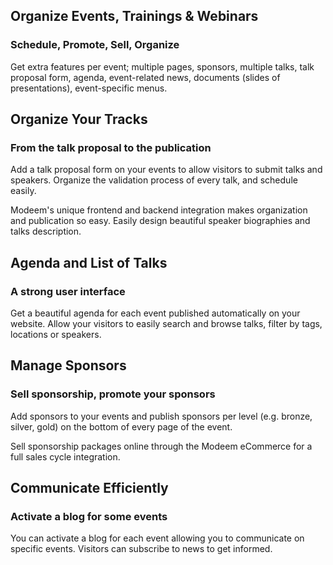 Organize Events, Trainings & Webinars
-------------------------------------

### Schedule, Promote, Sell, Organize

Get extra features per event; multiple pages, sponsors, multiple talks, talk proposal form, agenda, event-related news, documents (slides of presentations), event-specific menus.

Organize Your Tracks
--------------------

### From the talk proposal to the publication

Add a talk proposal form on your events to allow visitors to submit talks and speakers. Organize the validation process of every talk, and schedule easily.

Modeem's unique frontend and backend integration makes organization and publication so easy. Easily design beautiful speaker biographies and talks description.

Agenda and List of Talks
------------------------

### A strong user interface

Get a beautiful agenda for each event published automatically on your website. Allow your visitors to easily search and browse talks, filter by tags, locations or speakers.

Manage Sponsors
---------------

### Sell sponsorship, promote your sponsors

Add sponsors to your events and publish sponsors per level (e.g. bronze, silver, gold) on the bottom of every page of the event.

Sell sponsorship packages online through the Modeem eCommerce for a full sales cycle integration.

Communicate Efficiently
-----------------------

### Activate a blog for some events

You can activate a blog for each event allowing you to communicate on specific events. Visitors can subscribe to news to get informed.